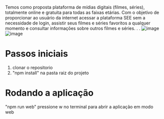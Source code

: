 Temos como proposta plataforma de mídias digitais (filmes, séries), totalmente online e gratuita para todas as faixas etárias. Com o objetivo de proporcionar ao usuário da internet acessar a plataforma SEE sem a necessidade de login, assistir seus filmes e séries favoritos a qualquer momento e consultar informações sobre outros filmes e séries.
.
.
![image](https://user-images.githubusercontent.com/64673407/190828093-d22a6ef1-33ef-4764-86b5-dd35d2748524.png)
![image](https://user-images.githubusercontent.com/64673407/190828261-a176af78-31f3-4647-9e17-9c3757b028cf.png)


# Passos iniciais
1. clonar o repositorio
2. "npm install" na pasta raiz do projeto

# Rodando a aplicação
"npm run web"
pressione w no terminal para abrir a aplicação em modo web
